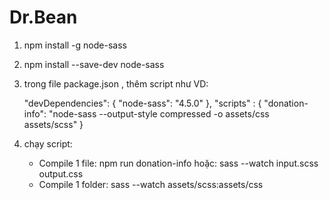 # Dr.Bean

1. npm install -g node-sass
2. npm install --save-dev node-sass
3. trong file package.json , thêm script như VD:

	"devDependencies": {
		"node-sass": "4.5.0"
	},
	"scripts" : {
		"donation-info": "node-sass --output-style compressed -o assets/css assets/scss"
	}
	
4. chạy script: 
	- Compile 1 file: npm run donation-info
		hoặc: sass --watch input.scss output.css
	- Compile 1 folder: sass --watch assets/scss:assets/css
